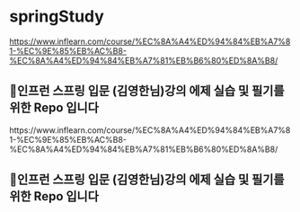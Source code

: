 # springStudy
https://www.inflearn.com/course/%EC%8A%A4%ED%94%84%EB%A7%81-%EC%9E%85%EB%AC%B8-%EC%8A%A4%ED%94%84%EB%A7%81%EB%B6%80%ED%8A%B8/
<br>
<h2>🍃인프런 스프링 입문 (김영한님)강의 에제 실습 및 필기를 위한 Repo 입니다 </h2>
https://www.inflearn.com/course/%EC%8A%A4%ED%94%84%EB%A7%81-%EC%9E%85%EB%AC%B8-%EC%8A%A4%ED%94%84%EB%A7%81%EB%B6%80%ED%8A%B8/
<br>
<h2>🍃인프런 스프링 입문 (김영한님)강의 에제 실습 및 필기를 위한 Repo 입니다 </h2>
